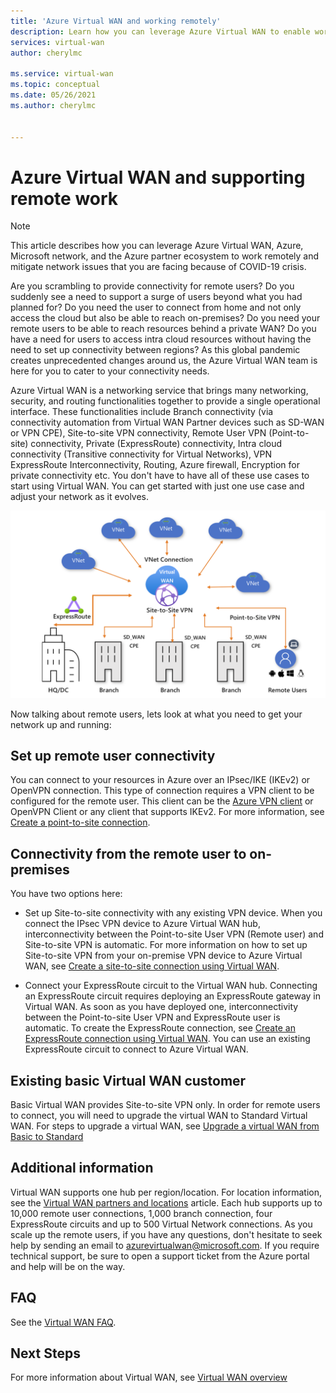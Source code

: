 ```yaml
---
title: 'Azure Virtual WAN and working remotely'
description: Learn how you can leverage Azure Virtual WAN to enable working remotely due to the COVID-19 pandemic.
services: virtual-wan
author: cherylmc

ms.service: virtual-wan
ms.topic: conceptual
ms.date: 05/26/2021
ms.author: cherylmc


---
```


# Azure Virtual WAN and supporting remote work

>[!NOTE]
>This article describes how you can leverage Azure Virtual WAN, Azure, Microsoft network, and the Azure partner ecosystem to work remotely and  mitigate network issues that you are facing because of COVID-19 crisis.
>

Are you scrambling to provide connectivity for remote users?
Do you suddenly see a need to support a surge of users beyond what you had planned for?
Do you need the user to connect from home and not only access the cloud but also be able to reach on-premises?
Do you need your remote users to be able to reach resources behind a private WAN?
Do you have a need for users to access intra cloud resources without having the need to set up connectivity between regions?
As this global pandemic creates unprecedented changes around us, the Azure Virtual WAN team is here for you to cater to your connectivity needs.

Azure Virtual WAN is a networking service that brings many networking, security, and routing functionalities together to provide a single operational interface. These functionalities include Branch connectivity (via connectivity automation from Virtual WAN Partner devices such as SD-WAN or VPN CPE), Site-to-site VPN connectivity, Remote User VPN (Point-to-site) connectivity, Private (ExpressRoute) connectivity, Intra cloud connectivity (Transitive connectivity for Virtual Networks), VPN ExpressRoute Interconnectivity, Routing, Azure firewall, Encryption for private connectivity etc. You don't have to have all of these use cases to start using Virtual WAN. You can get started with just one use case and adjust your network as it evolves.

![Virtual WAN diagram](./media/virtual-wan-about/virtualwan1.png)

Now talking about remote users, lets look at what you need to get your network up and running:

## <a name="connectivity"></a>Set up remote user connectivity

You can connect to your resources in Azure over an IPsec/IKE (IKEv2) or OpenVPN connection. This type of connection requires a VPN client to be configured for the remote user. This client can be the [Azure VPN client](https://go.microsoft.com/fwlink/?linkid=2117554) or OpenVPN Client or any client that supports IKEv2. For more information, see [Create a point-to-site connection](virtual-wan-point-to-site-portal.md).

## <a name="remote user connectivity"></a>Connectivity from the remote user to on-premises

You have two options here:

* Set up Site-to-site connectivity with any existing VPN device. When you connect the IPsec VPN device to Azure Virtual WAN hub, interconnectivity between the Point-to-site User VPN (Remote user) and Site-to-site VPN is automatic. For more information on how to set up Site-to-site VPN from your on-premise VPN device to Azure Virtual WAN, see [Create a site-to-site connection using Virtual WAN](virtual-wan-site-to-site-portal.md).

* Connect your ExpressRoute circuit to the Virtual WAN hub. Connecting an ExpressRoute circuit requires deploying an ExpressRoute gateway in Virtual WAN. As soon as you have deployed one, interconnectivity between the Point-to-site User VPN and ExpressRoute user is automatic. To create the ExpressRoute connection, see [Create an ExpressRoute connection using Virtual WAN](virtual-wan-expressroute-portal.md). You can use an existing ExpressRoute circuit to connect to Azure Virtual WAN.

## <a name="basic vWAN"></a>Existing basic Virtual WAN customer

Basic Virtual WAN provides Site-to-site VPN only. In order for remote users to connect, you will need to upgrade the virtual WAN to Standard Virtual WAN. For steps to upgrade a virtual WAN, see [Upgrade a virtual WAN from Basic to Standard](upgrade-virtual-wan.md)

## <a name="other considerations"></a>Additional information

Virtual WAN supports one hub per region/location. For location information, see the [Virtual WAN partners and locations](virtual-wan-locations-partners.md) article. Each hub supports up to 10,000 remote user connections, 1,000 branch connection, four ExpressRoute circuits and up to 500 Virtual Network connections. As you scale up the remote users, if you have any questions, don't hesitate to seek help by sending an email to azurevirtualwan@microsoft.com. If you require technical support, be sure to open a support ticket from the Azure portal and help will be on the way.

## <a name="faq"></a>FAQ

See the [Virtual WAN FAQ](virtual-wan-faq.md).

## Next Steps

For more information about Virtual WAN, see [Virtual WAN overview](virtual-wan-about.md)